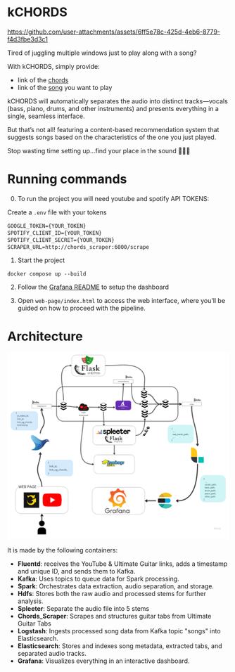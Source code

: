 # kCHORDS


https://github.com/user-attachments/assets/6ff5e78c-425d-4eb6-8779-f4d3fbe3d3c1




Tired of juggling multiple windows just to play along with a song?

With kCHORDS, simply provide:
- link of the [chords](https://www.ultimate-guitar.com/)
- link of the [song](https://www.youtube.com/) you want to play

kCHORDS will automatically separates the audio into distinct tracks—vocals (bass, piano, drums, and other instruments) and presents everything in a single, seamless interface.

But that’s not all! featuring a content-based recommendation system that suggests songs based on the characteristics of the one you just played.

Stop wasting time setting up...find your place in the
sound 🎸🥁🎹

# Running commands
0. To run the project you will need youtube and spotify API TOKENS:

Create a `.env` file with your tokens
```
GOOGLE_TOKEN={YOUR_TOKEN}
SPOTIFY_CLIENT_ID={YOUR_TOKEN}
SPOTIFY_CLIENT_SECRET={YOUR_TOKEN}
SCRAPER_URL=http://chords_scraper:6000/scrape
```


1. Start the project
```
docker compose up --build
```
2. Follow the [Grafana README](./grafana/README.md) to setup the dashboard

3. Open `web-page/index.html` to access the web interface, where you’ll be guided on how to proceed with the pipeline.

# Architecture
![alt text](pipeline.jpg)

It is made by the following containers:
- **Fluentd**: receives the YouTube & Ultimate Guitar links, adds a timestamp and unique ID, and sends them to Kafka.
- **Kafka**: Uses topics to queue data for Spark processing.
- **Spark**: Orchestrates data extraction, audio separation, and storage.
- **Hdfs**: Stores both the raw audio and processed stems for further analysis.
- **Spleeter**: Separate the audio file into 5 stems
- **Chords_Scraper**: Scrapes and structures guitar tabs from Ultimate Guitar Tabs
- **Logstash**: Ingests processed song data from Kafka topic "songs" into Elasticsearch.
- **Elasticsearch**: Stores and indexes song metadata, extracted tabs, and separated audio tracks.
- **Grafana**: Visualizes everything in an interactive dashboard.
